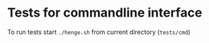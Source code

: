 # Tests for commandline interface

To run tests start  `./henge.sh` from current directory (`tests/cmd`)


